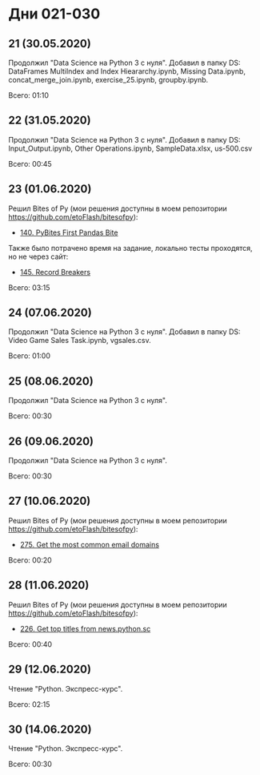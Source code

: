 # Дни 021-030

## 21 (30.05.2020)

Продолжил "Data Science на Python 3 с нуля". Добавил в папку DS: DataFrames MultiIndex and Index Hieararchy.ipynb, Missing Data.ipynb, concat_merge_join.ipynb, exercise_25.ipynb, groupby.ipynb.

Всего: 01:10

## 22 (31.05.2020)

Продолжил "Data Science на Python 3 с нуля". Добавил в папку DS: Input_Output.ipynb, Other Operations.ipynb, SampleData.xlsx, us-500.csv

Всего: 00:45

## 23 (01.06.2020)

Решил Bites of Py (мои решения доступны в моем репозитории https://github.com/etoFlash/bitesofpy):

* [140. PyBites First Pandas Bite](https://codechalleng.es/bites/140/)

Также было потрачено время на задание, локально тесты проходятся, но не через сайт:
* [145. Record Breakers](https://codechalleng.es/bites/145/)

Всего: 03:15

## 24 (07.06.2020)

Продолжил "Data Science на Python 3 с нуля". Добавил в папку DS: Video Game Sales Task.ipynb, vgsales.csv.

Всего: 01:00

## 25 (08.06.2020)

Продолжил "Data Science на Python 3 с нуля".

Всего: 00:30

## 26 (09.06.2020)

Продолжил "Data Science на Python 3 с нуля".

Всего: 00:30


## 27 (10.06.2020)

Решил Bites of Py (мои решения доступны в моем репозитории https://github.com/etoFlash/bitesofpy):

* [275. Get the most common email domains](https://codechalleng.es/bites/275/)

Всего: 00:20

## 28 (11.06.2020)

Решил Bites of Py (мои решения доступны в моем репозитории https://github.com/etoFlash/bitesofpy):

* [226. Get top titles from news.python.sc ](https://codechalleng.es/bites/226/)

Всего: 00:40

## 29 (12.06.2020)

Чтение "Python. Экспресс-курс".

Всего: 02:15

## 30 (14.06.2020)

Чтение "Python. Экспресс-курс".

Всего: 00:30
